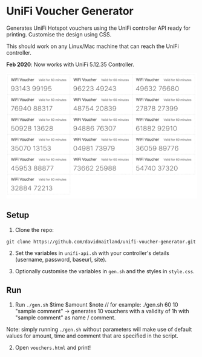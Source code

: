 # UniFi Voucher Generator

Generates UniFi Hotspot vouchers using the UniFi controller API ready for printing. Customise the design using CSS.

This should work on any Linux/Mac machine that can reach the UniFi controller.

**Feb 2020**: Now works with UniFi 5.12.35 Controller.

![Preview of generated output](preview.png)

## Setup

1. Clone the repo:

```
git clone https://github.com/davidmaitland/unifi-voucher-generator.git
```

2. Set the variables in `unifi-api.sh` with your controller's details (username, password, baseurl, site).

3. Optionally customise the variables in `gen.sh` and the styles in `style.css`.

## Run

1. Run `./gen.sh` $time $amount $note // for example: ./gen.sh 60 10 "sample comment"  -> generates 10 vouchers with a validity of 1h with "sample comment" as name / comment. 

Note: simply running `./gen.sh` without parameters will make use of default values for amount, time and comment that are specified in the script.

2. Open `vouchers.html` and print!
